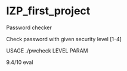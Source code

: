 # IZP_first_project
Password checker

Check password with given security level [1-4]

USAGE
./pwcheck LEVEL PARAM

9.4/10 eval
